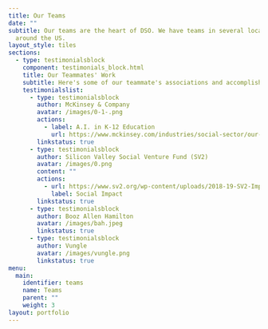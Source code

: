 ```yaml
---
title: Our Teams
date: ""
subtitle: Our teams are the heart of DSO. We have teams in several locations
  around the US.
layout_style: tiles
sections:
  - type: testimonialsblock
    component: testimonials_block.html
    title: Our Teammates' Work
    subtitle: Here's some of our teammate's associations and accomplishments
    testimonialslist:
      - type: testimonialsblock
        author: McKinsey & Company
        avatar: /images/0-1-.png
        actions:
          - label: A.I. in K-12 Education
            url: https://www.mckinsey.com/industries/social-sector/our-insights/how-artificial-intelligence-will-impact-k-12-teachers
        linkstatus: true
      - type: testimonialsblock
        author: Silicon Valley Social Venture Fund (SV2)
        avatar: /images/0.png
        content: ""
        actions:
          - url: https://www.sv2.org/wp-content/uploads/2018-19-SV2-Impact-Report.pdf
            label: Social Impact
        linkstatus: true
      - type: testimonialsblock
        author: Booz Allen Hamilton
        avatar: /images/bah.jpeg
        linkstatus: true
      - type: testimonialsblock
        author: Vungle
        avatar: /images/vungle.png
        linkstatus: true
menu:
  main:
    identifier: teams
    name: Teams
    parent: ""
    weight: 3
layout: portfolio
---
```

